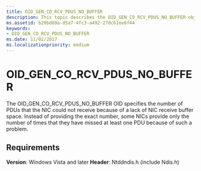 ```yaml
---
title: OID_GEN_CO_RCV_PDUS_NO_BUFFER
description: This topic describes the OID_GEN_CO_RCV_PDUS_NO_BUFFER object identifier (OID).
ms.assetid: b20bd89a-d5a7-4fc3-a492-27dc61ee6f44
keywords:
- OID_GEN_CO_RCV_PDUS_NO_BUFFER
ms.date: 11/02/2017
ms.localizationpriority: medium
---
```


# OID_GEN_CO_RCV_PDUS_NO_BUFFER

The OID_GEN_CO_RCV_PDUS_NO_BUFFER OID specifies the number of PDUs that the NIC could not receive because of a lack of NIC receive buffer space. Instead of providing the exact number, some NICs provide only the number of times that they have missed at least one PDU because of such a problem.

## Requirements

**Version**: Windows Vista and later
**Header**: Ntddndis.h (include Ndis.h)

